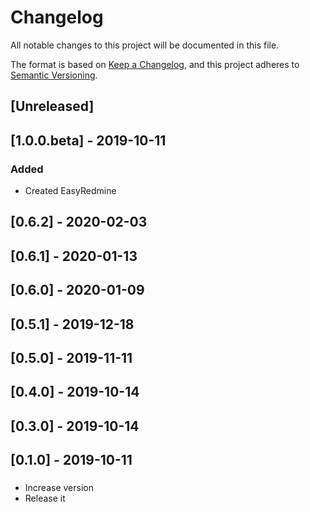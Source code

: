 # Changelog

All notable changes to this project will be documented in this file.

The format is based on [Keep a Changelog](https://keepachangelog.com/en/1.0.0/),
and this project adheres to [Semantic Versioning](https://semver.org/spec/v2.0.0.html).

## [Unreleased]

## [1.0.0.beta] - 2019-10-11
### Added
- Created EasyRedmine


## [0.6.2] - 2020-02-03

## [0.6.1] - 2020-01-13

## [0.6.0] - 2020-01-09

## [0.5.1] - 2019-12-18

## [0.5.0] - 2019-11-11

## [0.4.0] - 2019-10-14

## [0.3.0] - 2019-10-14

## [0.1.0] - 2019-10-11
### 
###
###
###
###
###
###
###
- Increase version
- Release it
